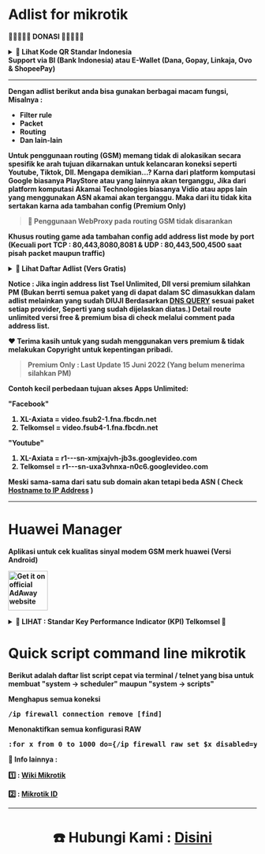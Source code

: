 # Adlist for mikrotik

<b>💸💸💸💸💸 DONASI 💸💸💸💸💸</b> 

<details>
  <summary><b> 🔎 Lihat Kode QR Standar Indonesia</summary>
<p dir="auto"><a target="_blank" rel="noopener noreferrer" href="https://user-images.githubusercontent.com/94752371/166851078-7768997c-42dd-4cdf-b094-8fb590107a47.png"><img src="https://user-images.githubusercontent.com/94752371/166851078-7768997c-42dd-4cdf-b094-8fb590107a47.png" height="500" style="max-width: 100%;"></a></p>
</details>
Support via BI (Bank Indonesia) atau E-Wallet (Dana, Gopay, Linkaja, Ovo & ShopeePay)

<hr>

Dengan adlist berikut anda bisa gunakan berbagai macam fungsi, Misalnya :
   * Filter rule 
   * Packet
   * Routing
   * Dan lain-lain

Untuk penggunaan routing (GSM) memang tidak di alokasikan secara spesifik ke arah tujuan dikarnakan untuk kelancaran koneksi seperti Youtube, Tiktok, Dll. Mengapa demikian...? Karna dari platform komputasi <b>Google</b> biasanya PlayStore atau yang lainnya akan terganggu, Jika dari platform komputasi <b>Akamai Technologies</b> biasanya Vidio atau apps lain yang menggunakan ASN akamai akan terganggu. Maka dari itu tidak kita sertakan karna ada tambahan config (Premium Only)

<p><blockquote>📣 Penggunaan WebProxy pada routing GSM tidak disarankan</blockquote></p>

Khusus routing game ada tambahan config add address list mode by port (Kecuali port <b>TCP : 80,443,8080,8081 & UDP : 80,443,500,4500</b> saat pisah <b>packet</b> maupun <b>traffic</b>)
<details>
<summary><b> 🔎 Lihat Daftar Adlist (Vers Gratis)</summary>
<table>
<thead>
<tr>
<th align="center">Title</th>
<th align="center">Script</th>
<th align="center">Description</th>
</tr>
</thead>
<tbody>
<tr>
<td>DNS over HTTPS</td>
<td align="center"><a href="https://github.com/fandagroupofficial/mikrotik/raw/main/adlist-doh" rel="nofollow">Link</a></td>
<th align="center">Domain Name System</th>
</tr>
<tr>
<td>Games</td>
<td align="center"><a href="https://raw.githubusercontent.com/fandagroupofficial/mikrotik/main/adlist-games" rel="nofollow">Link</a></td>
<th align="center">Garena, Tencent, Zenlayer (Official)</th>
</tr>
<tr>
<td>Facebook</td>
<td align="center"><a href="https://github.com/fandagroupofficial/mikrotik/raw/main/adlist-facebook" rel="nofollow">Link</a></td>
<th align="center">Facebook (Official)</th>
</tr>
<tr>
<td>WhatsApp</td>
<td align="center"><a href="https://github.com/fandagroupofficial/mikrotik/raw/main/adlist-whatsapp" rel="nofollow">Link</a></td>
<th align="center">WhatsApp (Official)</th>
</tr>
<tr>
<td>Konferensi</td>
<td align="center"><a href="https://raw.githubusercontent.com/fandagroupofficial/mikrotik/main/adlist-zoom" rel="nofollow">Link</a></td>
<th align="center">Zoom</th>
</tr>
<tr>
<td>Ketengan</td>
<td align="center"><a href="https://github.com/fandagroupofficial/mikrotik/raw/main/adlist-ketengan" rel="nofollow">Link</a></td>
<th align="center">Youtube, Tiktok (Official)</th>
</tr>
<tr>
<td>XL Unlimited</td>
<td align="center"><a href="https://github.com/fandagroupofficial/mikrotik/raw/main/adlist-xl-unlimited" rel="nofollow">Link</a></td>
<th align="center">Facebook, Instagram, DLL</th>
</tr>
<tr>
<td>Tsel Unlimited</td>
<td align="center"><a href="https://github.com/fandagroupofficial/mikrotik/raw/main/adlist-tsel-unlimited" rel="nofollow">Link</a></td>
<th align="center">Youtube, Tiktok, DLL</th>
</tr>
</tbody>
</table>
</details>
<p>Notice : Jika ingin address list <b>Tsel Unlimited, Dll</b> versi premium silahkan PM (Bukan berrti semua paket yang di dapat dalam SC dimasukkan dalam adlist melainkan yang sudah <b>DIUJI Berdasarkan <a href="https://www.niagahoster.co.id/blog/apa-itu-dns/" rel="nofollow">DNS QUERY</a></b> sesuai paket setiap provider, Seperti yang sudah dijelaskan diatas.) Detail route unlimited versi free & premium bisa di check melalui comment pada address list.

♥️ Terima kasih untuk yang sudah menggunakan vers premium & tidak melakukan <b>Copyright</b> untuk kepentingan pribadi.

<p><blockquote>Premium Only : Last Update 15 Juni 2022 (Yang belum menerima silahkan PM)</blockquote></p>
  
Contoh kecil perbedaan tujuan akses Apps Unlimited:

<b>"Facebook"</b>
1. XL-Axiata = video.fsub2-1.fna.fbcdn.net
2. Telkomsel = video.fsub4-1.fna.fbcdn.net

<b>"Youtube"</b>
1. XL-Axiata = r1---sn-xmjxajvh-jb3s.googlevideo.com
2. Telkomsel = r1---sn-uxa3vhnxa-n0c6.googlevideo.com

Meski sama-sama dari satu sub domain akan tetapi beda ASN ( Check <a href="https://whatismyipaddress.com/hostname-ip" rel="nofollow">Hostname to IP Address</a> )

<hr>

# Huawei Manager
Aplikasi untuk cek kualitas sinyal modem GSM merk huawei (Versi Android)
<p dir="auto"><a href="https://www.mediafire.com/folder/laajh8bo7nby2/Huawei-Manager" rel="nofollow"><img src="https://user-images.githubusercontent.com/94752371/169036676-13f98de5-c789-4ebc-a4e9-2423690d008e.png" alt="Get it on official AdAway website" height="80" style="max-width: 100%;"></a></p>

<details>
  <summary><b>🔎 LIHAT : Standar Key Performance Indicator (KPI) Telkomsel 📶</b></summary>
<p dir="auto"><a target="_blank" rel="noopener noreferrer" href="https://raw.githubusercontent.com/fandagroupofficial/mikrotik/main/Standar%20KPI%20Tsel.png"><img src="https://raw.githubusercontent.com/fandagroupofficial/mikrotik/main/Standar%20KPI%20Tsel.png" style="max-width: 100%;"></a></p>
</details>

# Quick script command line mikrotik

Berikut adalah daftar list script cepat via terminal / telnet yang bisa untuk membuat <b>"system -> scheduler"</b> maupun <b>"system -> scripts"</b>

Menghapus semua koneksi 
<div class="snippet-clipboard-content notranslate position-relative overflow-auto" data-snippet-clipboard-copy-content="/ip firewall connection remove [find]"><pre>/ip firewall connection remove [find]</pre></div>

Menonaktifkan semua konfigurasi RAW 
<div class="snippet-clipboard-content notranslate position-relative overflow-auto" data-snippet-clipboard-copy-content=":for x from 0 to 1000 do={/ip firewall raw set $x disabled=yes}"><pre>:for x from 0 to 1000 do={/ip firewall raw set $x disabled=yes}</pre></div>

<p>📝 Info lainnya :</p>
<p>1️⃣ : <a href="https://wiki.mikrotik.com/wiki/Manual:TOC" rel="nofollow">Wiki Mikrotik</a></p>
<p>2️⃣ : <a href="https://citraweb.com/artikel.php" rel="nofollow">Mikrotik ID</a></p>

<hr>
<center><h1> ☎️ Hubungi Kami : <a href="https://linktr.ee/fandagroup" target="_blank" class="text-bold">Disini</a> </h1></center>
